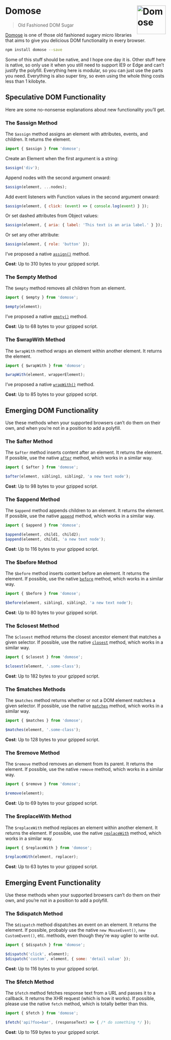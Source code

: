 # Domose [<img src="https://jonathantneal.github.io/domose/domose.svg" alt="Domose" width="90" height="90" align="right">][Domose]

> Old Fashioned DOM Sugar

[Domose] is one of those old fashioned sugary micro libraries that aims to give
you delicious DOM functionality in every browser.

```sh
npm install domose --save
```

Some of this stuff should be native, and I hope one day it is. Other stuff here
is native, so only use it when you still need to support IE9 or Edge and can’t
justify the polyfill. Everything here is modular, so you can just use the parts
you need. Everything is also super tiny, so even using the whole thing costs
less than 1 kilobyte.

## Speculative DOM Functionality

Here are some no-nonsense explanations about new functionality you’ll get.

### The $assign Method

The `$assign` method assigns an element with attributes, events, and children.
It returns the element.

```js
import { $assign } from 'domose';
```

Create an Element when the first argument is a string:

```js
$assign('div');
```

Append nodes with the second argument onward:

```js
$assign(element, ...nodes);
```

Add event listeners with Function values in the second argument onward:

```js
$assign(element, { click: (event) => { console.log(event) } });
```

Or set dashed attributes from Object values:

```js
$assign(element, { aria: { label: 'This text is an aria label.' } });
```

Or set any other attribute:

```js
$assign(element, { role: 'button' });
```

I’ve proposed a native
[`assign()`](https://github.com/whatwg/dom/issues/477) method.

**Cost**: Up to 310 bytes to your gzipped script.

### The $empty Method

The `$empty` method removes all children from an element.

```js
import { $empty } from 'domose';

$empty(element);
```

I’ve proposed a native
[`empty()`](https://github.com/whatwg/dom/issues/479) method.

**Cost**: Up to 68 bytes to your gzipped script.

### The $wrapWith Method

The `$wrapWith` method wraps an element within another element. It returns the
element.

```js
import { $wrapWith } from 'domose';

$wrapWith(element, wrapperElement);
```

I’ve proposed a native
[`wrapWith()`](https://github.com/whatwg/dom/issues/479) method.

**Cost**: Up to 85 bytes to your gzipped script.

## Emerging DOM Functionality

Use these methods when your supported browsers can’t do them on their own, and
when you’re not in a position to add a polyfill.

### The $after Method

The `$after` method inserts content after an element. It returns the element.
If possible, use the native [`after`] method, which works in a similar way.

```js
import { $after } from 'domose';

$after(element, sibling1, sibling2, 'a new text node');
```

**Cost**: Up to 98 bytes to your gzipped script.

### The $append Method

The `$append` method appends children to an element. It returns the element. If
possible, use the native [`append`] method, which works in a similar way.

```js
import { $append } from 'domose';

$append(element, child1, child2);
$append(element, child1, 'a new text node');
```

**Cost**: Up to 116 bytes to your gzipped script.

### The $before Method

The `$before` method inserts content before an element. It returns the element.
If possible, use the native [`before`] method, which works in a similar way.

```js
import { $before } from 'domose';

$before(element, sibling1, sibling2, 'a new text node');
```

**Cost**: Up to 80 bytes to your gzipped script.

### The $closest Method

The `$closest` method returns the closest ancestor element that matches a
given selector. If possible, use the native [`closest`] method, which works in
a similar way.

```js
import { $closest } from 'domose';

$closest(element, '.some-class');
```

**Cost**: Up to 182 bytes to your gzipped script.

### The $matches Methods

The `$matches` method returns whether or not a DOM element matches a given
selector. If possible, use the native [`matches`] method, which works in a
similar way.

```js
import { $matches } from 'domose';

$matches(element, '.some-class');
```

**Cost**: Up to 128 bytes to your gzipped script.

### The $remove Method

The `$remove` method removes an element from its parent. It returns the
element. If possible, use the native `remove` method, which works in a similar
way.

```js
import { $remove } from 'domose';

$remove(element);
```

**Cost**: Up to 69 bytes to your gzipped script.

### The $replaceWith Method

The `$replaceWith` method replaces an element within another element. It
returns the element. If possible, use the native [`replaceWith`] method, which
works in a similar way.

```js
import { $replaceWith } from 'domose';

$replaceWith(element, replacer);
```

**Cost**: Up to 63 bytes to your gzipped script.

## Emerging Event Functionality

Use these methods when your supported browsers can’t do them on their own, and
you’re not in a position to add a polyfill.

### The $dispatch Method

The `$dispatch` method dispatches an event on an element. It returns the
element. If possible, probably use the native `new MouseEvent()`,
`new CustomEvent()`, etc. methods, even though they're way uglier to write out.

```js
import { $dispatch } from 'domose';

$dispatch('click', element);
$dispatch('custom', element, { some: 'detail value' });
```

**Cost**: Up to 116 bytes to your gzipped script.

### The $fetch Method

The `$fetch` method fetches response text from a URL and passes it to a
callback. It returns the XHR request (which is how it works). If possible,
please use the native `fetch` method, which is totally better than this.

```js
import { $fetch } from 'domose';

$fetch('api?foo=bar', (responseText) => { /* do something */ });
```

**Cost**: Up to 159 bytes to your gzipped script.

[Domose]: https://github.com/jonathantneal/domose

[`after`]: http://caniuse.com/#feat=dom-manip-convenience
[`append`]: http://caniuse.com/#feat=dom-manip-convenience
[`before`]: http://caniuse.com/#feat=dom-manip-convenience
[`closest`]: http://caniuse.com/#feat=element-closest
[`matches`]: http://caniuse.com/#search=matches
[`prepend`]: http://caniuse.com/#feat=dom-manip-convenience
[`replaceWith`]: http://caniuse.com/#feat=dom-manip-convenience
